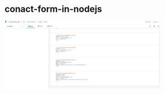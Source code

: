 # conact-form-in-nodejs

![Alt text]( https://github.com/ianupambartwal/conact-form-in-nodejs/blob/main/mongodb.JPG "conact form nodejs mongodb")
